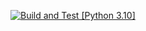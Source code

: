 [![Build and Test [Python 3.10]](https://github.com/ujjwal-upadhyay/Testing_DATA534/actions/workflows/build.yml/badge.svg)](https://github.com/ujjwal-upadhyay/Testing_DATA534/actions/workflows/build.yml)
